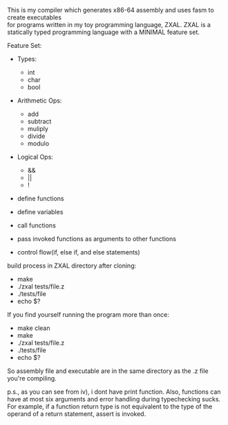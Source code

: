 This is my compiler which generates x86-64 assembly and uses fasm to create executables  
for programs written in my toy programming language, ZXAL.
ZXAL is a statically typed programming language with a MINIMAL feature set.

Feature Set:
- Types:
  - int
  - char
  - bool

- Arithmetic Ops:
  - add
  - subtract
  - muliply
  - divide 
  - modulo
  
- Logical Ops:
  - &&
  - ||
  - !

- define functions
- define variables
- call functions
- pass invoked functions as arguments to other functions 
- control flow(if, else if, and else statements)  

build process in ZXAL directory after cloning:
- make
- ./zxal tests/file.z
- ./tests/file
- echo $?

If you find yourself running the program more than once:
- make clean
- make
- ./zxal tests/file.z
- ./tests/file
- echo $?


So assembly file and executable are in the same directory as the .z file you're compiling.

p.s., as you can see from iv), i dont have print function. Also, functions can have at most six arguments and error handling during typechecking sucks.
For example, if a function return type is not equivalent to the type of the operand of a return statement, assert is invoked.
